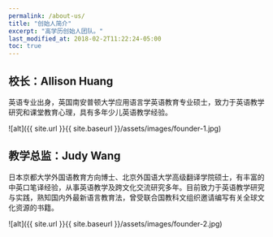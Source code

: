 ```yaml
---
permalink: /about-us/
title: "创始人简介"
excerpt: "高学历创始人团队。"
last_modified_at: 2018-02-2T11:22:24-05:00
toc: true
---
```


## 校长：Allison Huang

英语专业出身，英国南安普顿大学应用语言学英语教育专业硕士，致力于英语教学研究和课堂教育心理，具有多年少儿英语教学经验。

![alt]({{ site.url }}{{ site.baseurl }}/assets/images/founder-1.jpg)

## 教学总监：Judy Wang

日本京都大学外国语教育方向博士、北京外国语大学高级翻译学院硕士，有丰富的中英口笔译经验，从事英语教学及跨文化交流研究多年。目前致力于英语教学研究与实践，熟知国内外最新语言教育法，曾受联合国教科文组织邀请编写有关全球文化资源的书籍。

![alt]({{ site.url }}{{ site.baseurl }}/assets/images/founder-2.jpg)
